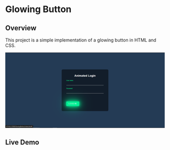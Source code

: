 # Glowing Button

## Overview

This project is a simple implementation of a glowing button in HTML and CSS.

![Glowing Button](./images/glowingBtn.png)

## Live Demo